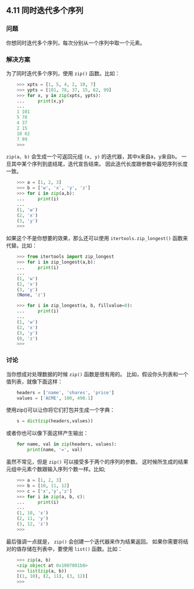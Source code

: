 ## 4.11 同时迭代多个序列 ##
### 问题 ###
你想同时迭代多个序列，每次分别从一个序列中取一个元素。
### 解决方案 ###
为了同时迭代多个序列，使用 ``zip()`` 函数。比如：
```python
    >>> xpts = [1, 5, 4, 2, 10, 7]
    >>> ypts = [101, 78, 37, 15, 62, 99]
    >>> for x, y in zip(xpts, ypts):
    ...     print(x,y)
    ...
    1 101
    5 78
    4 37
    2 15
    10 62
    7 99
    >>>

```
``zip(a, b)`` 会生成一个可返回元组 ``(x, y)`` 的迭代器，其中x来自a，y来自b。
一旦其中某个序列到底结尾，迭代宣告结束。
因此迭代长度跟参数中最短序列长度一致。
```python
    >>> a = [1, 2, 3]
    >>> b = ['w', 'x', 'y', 'z']
    >>> for i in zip(a,b):
    ...     print(i)
    ...
    (1, 'w')
    (2, 'x')
    (3, 'y')
    >>>

```
如果这个不是你想要的效果，那么还可以使用 ``itertools.zip_longest()`` 函数来代替。比如：
```python
    >>> from itertools import zip_longest
    >>> for i in zip_longest(a,b):
    ...     print(i)
    ...
    (1, 'w')
    (2, 'x')
    (3, 'y')
    (None, 'z')

    >>> for i in zip_longest(a, b, fillvalue=0):
    ...     print(i)
    ...
    (1, 'w')
    (2, 'x')
    (3, 'y')
    (0, 'z')
    >>>

```
### 讨论 ###
当你想成对处理数据的时候 ``zip()`` 函数是很有用的。
比如，假设你头列表和一个值列表，就像下面这样：
```python
    headers = ['name', 'shares', 'price']
    values = ['ACME', 100, 490.1]

```
使用zip()可以让你将它们打包并生成一个字典：
```python
    s = dict(zip(headers,values))

```
或者你也可以像下面这样产生输出：
```python
    for name, val in zip(headers, values):
        print(name, '=', val)

```
虽然不常见，但是 ``zip()`` 可以接受多于两个的序列的参数。
这时候所生成的结果元组中元素个数跟输入序列个数一样。比如;
```python
    >>> a = [1, 2, 3]
    >>> b = [10, 11, 12]
    >>> c = ['x','y','z']
    >>> for i in zip(a, b, c):
    ...     print(i)
    ...
    (1, 10, 'x')
    (2, 11, 'y')
    (3, 12, 'z')
    >>>

```
最后强调一点就是， ``zip()`` 会创建一个迭代器来作为结果返回。
如果你需要将结对的值存储在列表中，要使用 ``list()`` 函数。比如：
```python
    >>> zip(a, b)
    <zip object at 0x1007001b8>
    >>> list(zip(a, b))
    [(1, 10), (2, 11), (3, 12)]
    >>>
